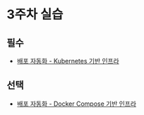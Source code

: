 # 3주차 실습


## 필수

- [배포 자동화 - Kubernetes 기반 인프라](DEPLOYMENT_K8S.md)


## 선택

- [배포 자동화 - Docker Compose 기반 인프라](DEPLOYMENT_DOCKER.md)